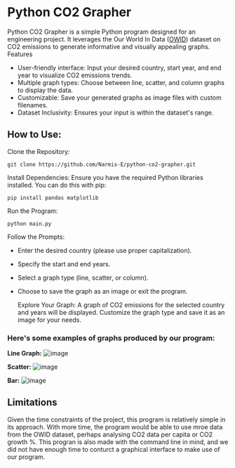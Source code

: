 # Python CO2 Grapher

Python CO2 Grapher is a simple Python program designed for an engineering project. It leverages the Our World In Data ([OWID](https://github.com/owid/co2-data)) dataset on CO2 emissions to generate informative and visually appealing graphs.
Features

- User-friendly interface: Input your desired country, start year, and end year to visualize CO2 emissions trends.
- Multiple graph types: Choose between line, scatter, and column graphs to display the data.
- Customizable: Save your generated graphs as image files with custom filenames.
- Dataset Inclusivity: Ensures your input is within the dataset's range.

## How to Use:

Clone the Repository:
```
git clone https://github.com/Narmis-E/python-co2-grapher.git
```
Install Dependencies:
Ensure you have the required Python libraries installed. You can do this with pip:
```
pip install pandas matplotlib
```
Run the Program:
```
python main.py
```
Follow the Prompts:
- Enter the desired country (please use proper capitalization).
- Specify the start and end years.
- Select a graph type (line, scatter, or column).
- Choose to save the graph as an image or exit the program.

    Explore Your Graph:
    A graph of CO2 emissions for the selected country and years will be displayed. Customize the graph type and save it as an image for your needs.

### Here's some examples of graphs produced by our program:

**Line Graph:**
![image](https://github.com/Narmis-E/python-co2-grapher/assets/109248529/159b14d5-1009-49db-9926-b0fe9092046c)

**Scatter:**
![image](https://github.com/Narmis-E/python-co2-grapher/assets/109248529/1c2faa53-9c3a-43a9-91fa-0bfd21b905bb)

**Bar:**
![image](https://github.com/Narmis-E/python-co2-grapher/assets/109248529/25aea863-6ffd-4fcb-b615-f13fb10f59e2)

## Limitations

Given the time constraints of the project, this program is relatively simple in its approach. With more time, the program would be able to use mroe data from the OWID dataset, perhaps analysing CO2 data per capita or CO2 growth %.
This progran is also made with the command line in mind, and we did not have enough time to conturct a graphical interface to make use of our program.


